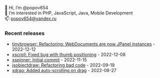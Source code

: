 👋 Hi, I’m @popov654  
👀 I’m interested in PHP, JavaScript, Java, Mobile Development  
📫 popov654@yandex.ru

<h3>Recent releases</h3>
<!-- recent_releases starts -->

* [tinybrowser: Refactoring: WebDocuments are now JPanel instances](https://github.com/popov654/tinybrowser/commit/8beffc50ac1b90e1db6c89f756bff48c652d1202) - 2022-12-12
* [xscroll: Fixed bug with thumb positioning](https://github.com/popov654/xscroll/commit/6282ee93f247d42a7665c8f35df1a77440167167) - 2022-12-08
* [xspinner: Initial commit](https://github.com/popov654/xspinner/commit/0549be0cbc5aea4c286c81c92d54fb825c28733f) - 2022-11-15
* [jsobjectdraw: Refactoring bad code](https://github.com/popov654/jsobjectdraw/commit/c5e4deed2678f50d6359bb32bce4c490b6df4bb1) - 2022-09-19
* [xdrag: Added auto-scrolling on drag](https://github.com/popov654/xdrag/commit/5bc1a6e353f4711fc8cc5b115d1144ac64e5801e) - 2022-08-27

<!-- recent_releases ends -->
